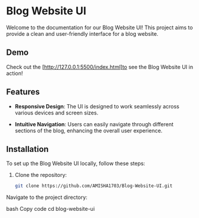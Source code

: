 # Blog Website UI

Welcome to the documentation for our Blog Website UI! This project aims to provide a clean and user-friendly interface for a blog website. 

## Demo

Check out the [http://127.0.0.1:5500/index.html]to see the Blog Website UI in action!

## Features

- **Responsive Design**: The UI is designed to work seamlessly across various devices and screen sizes.

- **Intuitive Navigation**: Users can easily navigate through different sections of the blog, enhancing the overall user experience.

## Installation

To set up the Blog Website UI locally, follow these steps:

1. Clone the repository:
   ```bash
   git clone https://github.com/AMISHA1703/Blog-Website-UI.git
Navigate to the project directory:

bash
Copy code
cd blog-website-ui
